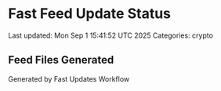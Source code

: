 # Fast Feed Update Status
Last updated: Mon Sep  1 15:41:52 UTC 2025
Categories: crypto

## Feed Files Generated

Generated by Fast Updates Workflow
